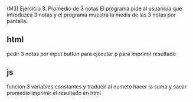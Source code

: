 (M3) Ejercicio 3. Promedio de 3 notas
El programa pide al usuario/a que introduzca 3 notas y el programa muestra la media de las 3 notas por pantalla.

## html
pedir 3 notas por input
buttun para ejecutar
p para imprimir resultado


## js
funcion
3 variables constantes y traducir al numeto
hacer la suma y sacar promedio
imprimir el resultado en html

